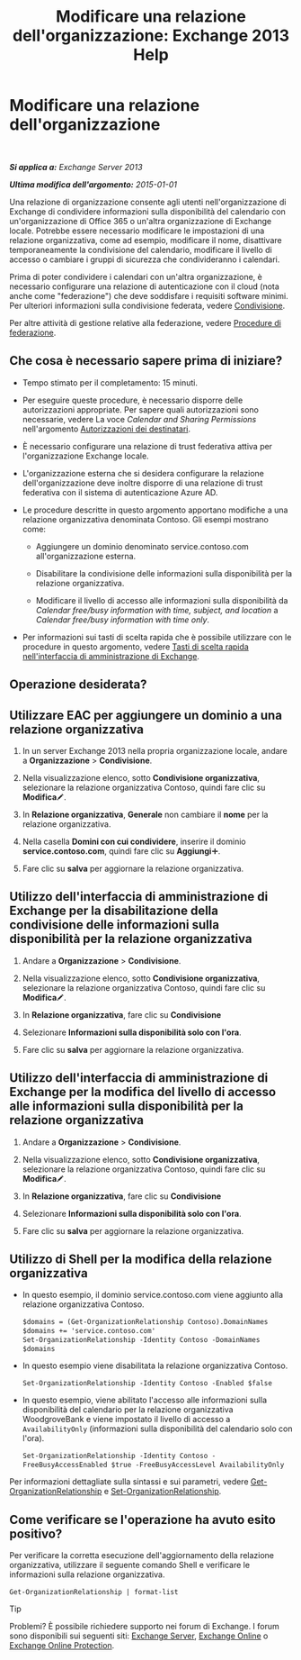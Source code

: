 ﻿---
title: "Modificare una relazione dell'organizzazione: Exchange 2013 Help"
TOCTitle: Modificare una relazione dell'organizzazione
ms:assetid: 3713ef83-f01a-41bb-b127-62ca242dd7a4
ms:mtpsurl: https://technet.microsoft.com/it-it/library/JJ673055(v=EXCHG.150)
ms:contentKeyID: 50480338
ms.date: 05/22/2018
mtps_version: v=EXCHG.150
ms.translationtype: MT
---

# Modificare una relazione dell'organizzazione

 

_**Si applica a:** Exchange Server 2013_

_**Ultima modifica dell'argomento:** 2015-01-01_

Una relazione di organizzazione consente agli utenti nell'organizzazione di Exchange di condividere informazioni sulla disponibilità del calendario con un'organizzazione di Office 365 o un'altra organizzazione di Exchange locale. Potrebbe essere necessario modificare le impostazioni di una relazione organizzativa, come ad esempio, modificare il nome, disattivare temporaneamente la condivisione del calendario, modificare il livello di accesso o cambiare i gruppi di sicurezza che condivideranno i calendari.

Prima di poter condividere i calendari con un'altra organizzazione, è necessario configurare una relazione di autenticazione con il cloud (nota anche come "federazione") che deve soddisfare i requisiti software minimi. Per ulteriori informazioni sulla condivisione federata, vedere [Condivisione](sharing-exchange-2013-help.md).

Per altre attività di gestione relative alla federazione, vedere [Procedure di federazione](federation-procedures-exchange-2013-help.md).

## Che cosa è necessario sapere prima di iniziare?

  - Tempo stimato per il completamento: 15 minuti.

  - Per eseguire queste procedure, è necessario disporre delle autorizzazioni appropriate. Per sapere quali autorizzazioni sono necessarie, vedere La voce *Calendar and Sharing Permissions* nell'argomento [Autorizzazioni dei destinatari](recipients-permissions-exchange-2013-help.md).

  - È necessario configurare una relazione di trust federativa attiva per l'organizzazione Exchange locale.

  - L'organizzazione esterna che si desidera configurare la relazione dell'organizzazione deve inoltre disporre di una relazione di trust federativa con il sistema di autenticazione Azure AD.

  - Le procedure descritte in questo argomento apportano modifiche a una relazione organizzativa denominata Contoso. Gli esempi mostrano come:
    
      - Aggiungere un dominio denominato service.contoso.com all'organizzazione esterna.
    
      - Disabilitare la condivisione delle informazioni sulla disponibilità per la relazione organizzativa.
    
      - Modificare il livello di accesso alle informazioni sulla disponibilità da *Calendar free/busy information with time, subject, and location* a *Calendar free/busy information with time only*.

  - Per informazioni sui tasti di scelta rapida che è possibile utilizzare con le procedure in questo argomento, vedere [Tasti di scelta rapida nell'interfaccia di amministrazione di Exchange](keyboard-shortcuts-in-the-exchange-admin-center-exchange-online-protection-help.md).

## Operazione desiderata?

## Utilizzare EAC per aggiungere un dominio a una relazione organizzativa

1.  In un server Exchange 2013 nella propria organizzazione locale, andare a **Organizzazione** \> **Condivisione**.

2.  Nella visualizzazione elenco, sotto **Condivisione organizzativa**, selezionare la relazione organizzativa Contoso, quindi fare clic su **Modifica**![Icona Modifica](images/JJ218640.6f53ccb2-1f13-4c02-bea0-30690e6ea71d(EXCHG.150).gif "Icona Modifica").

3.  In **Relazione organizzativa**, **Generale** non cambiare il **nome** per la relazione organizzativa.

4.  Nella casella **Domini con cui condividere**, inserire il dominio **service.contoso.com**, quindi fare clic su **Aggiungi**![Icona Aggiungi](images/JJ218640.c1e75329-d6d7-4073-a27d-498590bbb558(EXCHG.150).gif "Icona Aggiungi").

5.  Fare clic su **salva** per aggiornare la relazione organizzativa.

## Utilizzo dell'interfaccia di amministrazione di Exchange per la disabilitazione della condivisione delle informazioni sulla disponibilità per la relazione organizzativa

1.  Andare a **Organizzazione** \> **Condivisione**.

2.  Nella visualizzazione elenco, sotto **Condivisione organizzativa**, selezionare la relazione organizzativa Contoso, quindi fare clic su **Modifica**![Icona Modifica](images/JJ218640.6f53ccb2-1f13-4c02-bea0-30690e6ea71d(EXCHG.150).gif "Icona Modifica").

3.  In **Relazione organizzativa**, fare clic su **Condivisione**

4.  Selezionare **Informazioni sulla disponibilità solo con l'ora**.

5.  Fare clic su **salva** per aggiornare la relazione organizzativa.

## Utilizzo dell'interfaccia di amministrazione di Exchange per la modifica del livello di accesso alle informazioni sulla disponibilità per la relazione organizzativa

1.  Andare a **Organizzazione** \> **Condivisione**.

2.  Nella visualizzazione elenco, sotto **Condivisione organizzativa**, selezionare la relazione organizzativa Contoso, quindi fare clic su **Modifica**![Icona Modifica](images/JJ218640.6f53ccb2-1f13-4c02-bea0-30690e6ea71d(EXCHG.150).gif "Icona Modifica").

3.  In **Relazione organizzativa**, fare clic su **Condivisione**

4.  Selezionare **Informazioni sulla disponibilità solo con l'ora**.

5.  Fare clic su **salva** per aggiornare la relazione organizzativa.

## Utilizzo di Shell per la modifica della relazione organizzativa

  - In questo esempio, il dominio service.contoso.com viene aggiunto alla relazione organizzativa Contoso.
    
        $domains = (Get-OrganizationRelationship Contoso).DomainNames
        $domains += 'service.contoso.com'
        Set-OrganizationRelationship -Identity Contoso -DomainNames $domains

  - In questo esempio viene disabilitata la relazione organizzativa Contoso.
    
        Set-OrganizationRelationship -Identity Contoso -Enabled $false

  - In questo esempio, viene abilitato l'accesso alle informazioni sulla disponibilità del calendario per la relazione organizzativa WoodgroveBank e viene impostato il livello di accesso a `AvailabilityOnly` (informazioni sulla disponibilità del calendario solo con l'ora).
    
        Set-OrganizationRelationship -Identity Contoso -FreeBusyAccessEnabled $true -FreeBusyAccessLevel AvailabilityOnly

Per informazioni dettagliate sulla sintassi e sui parametri, vedere [Get-OrganizationRelationship](https://technet.microsoft.com/it-it/library/ee332343\(v=exchg.150\)) e [Set-OrganizationRelationship](https://technet.microsoft.com/it-it/library/ee332326\(v=exchg.150\)).

## Come verificare se l'operazione ha avuto esito positivo?

Per verificare la corretta esecuzione dell'aggiornamento della relazione organizzativa, utilizzare il seguente comando Shell e verificare le informazioni sulla relazione organizzativa.

    Get-OrganizationRelationship | format-list


> [!TIP]
> Problemi? È possibile richiedere supporto nei forum di Exchange. I forum sono disponibili sui seguenti siti: <A href="https://go.microsoft.com/fwlink/p/?linkid=60612">Exchange Server</A>, <A href="https://go.microsoft.com/fwlink/p/?linkid=267542">Exchange Online</A> o <A href="https://go.microsoft.com/fwlink/p/?linkid=285351">Exchange Online Protection</A>.


